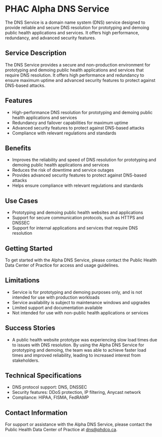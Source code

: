 # PHAC Alpha DNS Service

The DNS Service is a domain name system (DNS) service designed to provide reliable and secure DNS resolution for prototyping and demoing public health applications and services. It offers high performance, redundancy, and advanced security features.

## Service Description

The DNS Service provides a secure and non-production environment for prototyping and demoing public health applications and services that require DNS resolution. It offers high performance and redundancy to ensure maximum uptime and advanced security features to protect against DNS-based attacks.

## Features

- High-performance DNS resolution for prototyping and demoing public health applications and services
- Redundancy and failover capabilities for maximum uptime
- Advanced security features to protect against DNS-based attacks
- Compliance with relevant regulations and standards

## Benefits

- Improves the reliability and speed of DNS resolution for prototyping and demoing public health applications and services
- Reduces the risk of downtime and service outages
- Provides advanced security features to protect against DNS-based attacks
- Helps ensure compliance with relevant regulations and standards

## Use Cases

- Prototyping and demoing public health websites and applications
- Support for secure communication protocols, such as HTTPS and DNSSEC
- Support for internal applications and services that require DNS resolution

## Getting Started

To get started with the Alpha DNS Service, please contact the Public Health Data Center of Practice for access and usage guidelines.

## Limitations

- Service is for prototyping and demoing purposes only, and is not intended for use with production workloads
- Service availability is subject to maintenance windows and upgrades
- Limited support and documentation available
- Not intended for use with non-public health applications or services

## Success Stories

- A public health website prototype was experiencing slow load times due to issues with DNS resolution. By using the Alpha DNS Service for prototyping and demoing, the team was able to achieve faster load times and improved reliability, leading to increased interest from stakeholders.

## Technical Specifications

- DNS protocol support: DNS, DNSSEC
- Security features: DDoS protection, IP filtering, Anycast network
- Compliance: HIPAA, FISMA, FedRAMP

## Contact Information

For support or assistance with the Alpha DNS Service, please contact the Public Health Data Center of Practice at dns@phdcp.ca.
